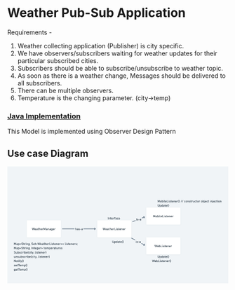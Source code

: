 # Weather Pub-Sub Application

Requirements - 

1. Weather collecting application (Publisher) is city specific.
2. We have observers/subscribers waiting for weather updates for their particular subscribed cities.
3. Subscribers should be able to subscribe/unsubscribe to weather topic.
4. As soon as there is a weather change, Messages should be delivered to all subscribers.
5. There can be multiple observers.
6. Temperature is the changing parameter. (city->temp)


### [Java Implementation](./../code/src/weatherPublisher)

This Model is implemented using Observer Design Pattern
## Use case Diagram
![img.png](../images/weather-publisher.png)






